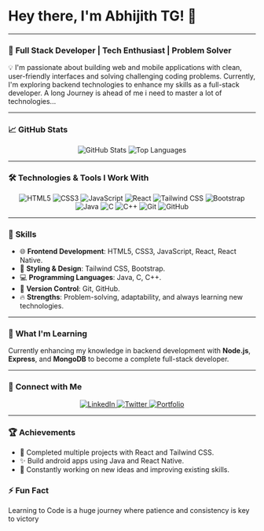 # Hey there, I'm Abhijith TG! 👋

---

### 🚀 **Full Stack Developer | Tech Enthusiast | Problem Solver**

💡 I'm passionate about building web and mobile applications with clean, user-friendly interfaces and solving challenging coding problems. Currently, I'm exploring backend technologies to enhance my skills as a full-stack developer. A long Journey is ahead of me i need to master a lot of technologies...

---

### 📈 **GitHub Stats**

<p align="center">
  <img src="https://github-readme-stats.vercel.app/api?username=Abhijith-TG&show_icons=true&theme=radical&cache_seconds=900" alt="GitHub Stats">
  <img src="https://github-readme-stats.vercel.app/api/top-langs/?username=Abhijith-TG&layout=compact&theme=radical&cache_seconds=900" alt="Top Languages">
</p>


---


### 🛠️ **Technologies & Tools I Work With**

<p align="center">
  <img src="https://img.shields.io/badge/HTML5-E34F26?style=for-the-badge&logo=html5&logoColor=white" alt="HTML5">
  <img src="https://img.shields.io/badge/CSS3-1572B6?style=for-the-badge&logo=css3&logoColor=white" alt="CSS3">
  <img src="https://img.shields.io/badge/JavaScript-F7DF1E?style=for-the-badge&logo=javascript&logoColor=black" alt="JavaScript">
  <img src="https://img.shields.io/badge/React-61DAFB?style=for-the-badge&logo=react&logoColor=black" alt="React">
  <img src="https://img.shields.io/badge/TailwindCSS-38B2AC?style=for-the-badge&logo=tailwind-css&logoColor=white" alt="Tailwind CSS">
  <img src="https://img.shields.io/badge/Bootstrap-563D7C?style=for-the-badge&logo=bootstrap&logoColor=white" alt="Bootstrap">
  <img src="https://img.shields.io/badge/Java-007396?style=for-the-badge&logo=java&logoColor=white" alt="Java">
  <img src="https://img.shields.io/badge/C-00599C?style=for-the-badge&logo=c&logoColor=white" alt="C">
  <img src="https://img.shields.io/badge/C%2B%2B-00599C?style=for-the-badge&logo=cplusplus&logoColor=white" alt="C++">
  <img src="https://img.shields.io/badge/Git-F05032?style=for-the-badge&logo=git&logoColor=white" alt="Git">
  <img src="https://img.shields.io/badge/GitHub-181717?style=for-the-badge&logo=github&logoColor=white" alt="GitHub">
</p>

---



### 🌟 **Skills**

- 🌐 **Frontend Development**: HTML5, CSS3, JavaScript, React, React Native.
- 🎨 **Styling & Design**: Tailwind CSS, Bootstrap.
- 💻 **Programming Languages**: Java, C, C++.
- 🔧 **Version Control**: Git, GitHub.
- 🔥 **Strengths**: Problem-solving, adaptability, and always learning new technologies.

---

### 🌱 **What I'm Learning**

Currently enhancing my knowledge in backend development with **Node.js**, **Express**, and **MongoDB** to become a complete full-stack developer.

---

### 🤝 **Connect with Me**

<p align="center">
  <a href="linkedin.com/in/abhijith-t-g-67a39925b">
    <img src="https://img.shields.io/badge/LinkedIn-0A66C2?style=for-the-badge&logo=linkedin&logoColor=white" alt="LinkedIn">
  </a>
  <a href="https://twitter.com/yourprofile">
    <img src="https://img.shields.io/badge/Twitter-1DA1F2?style=for-the-badge&logo=twitter&logoColor=white" alt="Twitter">
  </a>
  <a href="https://javascriptboy45d.web.app/">
    <img src="https://img.shields.io/badge/Portfolio-24292E?style=for-the-badge&logo=github-pages&logoColor=white" alt="Portfolio">
  </a>
</p>

---

### 🏆 **Achievements**

- 🏅 Completed multiple projects with React and Tailwind CSS.
- ✨ Build android apps using Java and React Native.
- 🚀 Constantly working on new ideas and improving existing skills.



### ⚡ **Fun Fact**

Learning to Code is a huge journey where patience and consistency is key to victory

